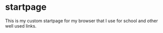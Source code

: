 # startpage

This is my custom startpage for my browser that I use for school and other well used links. 
